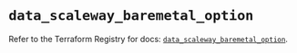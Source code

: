 # `data_scaleway_baremetal_option`

Refer to the Terraform Registry for docs: [`data_scaleway_baremetal_option`](https://registry.terraform.io/providers/scaleway/scaleway/2.57.0/docs/data-sources/baremetal_option).

